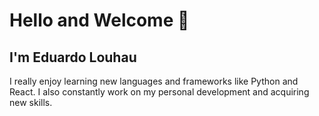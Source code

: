 # Hello and Welcome 👋

## I'm Eduardo Louhau

I really enjoy learning new languages and frameworks like Python and React. I also constantly work on my personal development and acquiring new skills.


